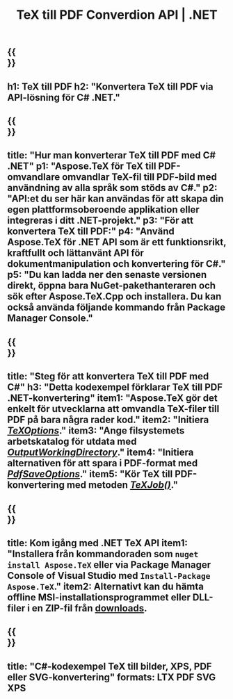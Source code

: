 ﻿---
translation: true
template: /_templates/_conversion-child-net.md
title: TeX till PDF Converdion API | .NET
description: TeX till PDF-konverteringsfunktion. Integrera detta lokala .NET-bibliotek i ditt projekt eller använd plattformsoberoende applikationer för att konvertera TeX till PDF.
keywords: tex till pdf api net, tex2pdf integrera c#
url: /net/conversion/tex-to-pdf/
family: tex
platformtag: net
feature: conversion
informat: TEX
outformat: PDF
otherformats: BMP PNG JPEG TIFF SVG XPS
---


{{<section banner>}}
---
h1: TeX till PDF
h2: "Konvertera TeX till PDF via API-lösning för C# .NET."
---

{{<section overview>}}
---
title: "Hur man konverterar TeX till PDF med C# .NET"
p1: "Aspose.TeX för TeX till PDF-omvandlare omvandlar TeX-fil till PDF-bild med användning av alla språk som stöds av C#."
p2: "API:et du ser här kan användas för att skapa din egen plattformsoberoende applikation eller integreras i ditt .NET-projekt."
p3: "För att konvertera TeX till PDF:"
p4: "Använd Aspose.TeX för .NET API som är ett funktionsrikt, kraftfullt och lättanvänt API för dokumentmanipulation och konvertering för C#."
p5: "Du kan ladda ner den senaste versionen direkt, öppna bara NuGet-pakethanteraren och sök efter Aspose.TeX.Cpp och installera. Du kan också använda följande kommando från Package Manager Console."
---

{{<section feature1>}}
---
title: "Steg för att konvertera TeX till PDF med C#"
h3: "Detta kodexempel förklarar TeX till PDF .NET-konvertering"
item1: "Aspose.TeX gör det enkelt för utvecklarna att omvandla TeX-filer till PDF på bara några rader kod."
item2: "Initiera [*TeXOptions*](https://reference.aspose.com/tex/net/aspose.tex/texoptions/)."
item3: "Ange filsystemets arbetskatalog för utdata med [*OutputWorkingDirectory*](https://reference.aspose.com/tex/net/aspose.tex/texoptions/outputworkingdirectory/)."
item4: "Initiera alternativen för att spara i PDF-format med [*PdfSaveOptions*](https://reference.aspose.com/tex/net/aspose.tex.presentation.image/pdfsaveoptions/)."
item5: "Kör TeX till PDF-konvertering med metoden [*TeXJob()*](https://reference.aspose.com/tex/net/aspose.tex/texjob/)."
---

{{<section feature2>}}
---
title: Kom igång med .NET TeX API
item1: "Installera från kommandoraden som ```nuget install Aspose.TeX``` eller via Package Manager Console of Visual Studio med ```Install-Package Aspose.TeX```."
item2: Alternativt kan du hämta offline MSI-installationsprogrammet eller DLL-filer i en ZIP-fil från [downloads](https://releases.aspose.com/tex/net).
---

{{<section widget>}}
---
title: "C#-kodexempel TeX till bilder, XPS, PDF eller SVG-konvertering"
formats: LTX PDF SVG XPS
---